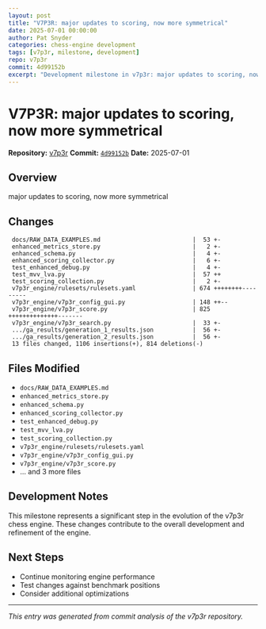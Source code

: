 ```yaml
---
layout: post
title: "V7P3R: major updates to scoring, now more symmetrical"
date: 2025-07-01 00:00:00 
author: Pat Snyder
categories: chess-engine development
tags: [v7p3r, milestone, development]
repo: v7p3r
commit: 4d99152b
excerpt: "Development milestone in v7p3r: major updates to scoring, now more symmetrical"
---
```


# V7P3R: major updates to scoring, now more symmetrical

**Repository:** [v7p3r](https://github.com/pssnyder/v7p3r)
**Commit:** [`4d99152b`](https://github.com/pssnyder/v7p3r/commit/4d99152b3cc6f877b85dc56bb21a0116e62e8e21)
**Date:** 2025-07-01

## Overview

major updates to scoring, now more symmetrical

## Changes

```
 docs/RAW_DATA_EXAMPLES.md                          |  53 +-
 enhanced_metrics_store.py                          |   2 +-
 enhanced_schema.py                                 |   4 +-
 enhanced_scoring_collector.py                      |   6 +-
 test_enhanced_debug.py                             |   4 +-
 test_mvv_lva.py                                    |  57 ++
 test_scoring_collection.py                         |   2 +-
 v7p3r_engine/rulesets/rulesets.yaml                | 674 ++++++++---------
 v7p3r_engine/v7p3r_config_gui.py                   | 148 ++--
 v7p3r_engine/v7p3r_score.py                        | 825 ++++++++++++++-------
 v7p3r_engine/v7p3r_search.py                       |  33 +-
 .../ga_results/generation_1_results.json           |  56 +-
 .../ga_results/generation_2_results.json           |  56 +-
 13 files changed, 1106 insertions(+), 814 deletions(-)
```

## Files Modified

- `docs/RAW_DATA_EXAMPLES.md`
- `enhanced_metrics_store.py`
- `enhanced_schema.py`
- `enhanced_scoring_collector.py`
- `test_enhanced_debug.py`
- `test_mvv_lva.py`
- `test_scoring_collection.py`
- `v7p3r_engine/rulesets/rulesets.yaml`
- `v7p3r_engine/v7p3r_config_gui.py`
- `v7p3r_engine/v7p3r_score.py`
- ... and 3 more files

## Development Notes

This milestone represents a significant step in the evolution of the v7p3r chess engine. These changes contribute to the overall development and refinement of the engine.

## Next Steps

- Continue monitoring engine performance
- Test changes against benchmark positions
- Consider additional optimizations

---

*This entry was generated from commit analysis of the v7p3r repository.*
